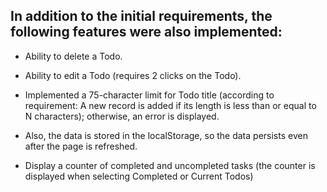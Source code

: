 ## In addition to the initial requirements, the following features were also implemented:

- Ability to delete a Todo.

- Ability to edit a Todo (requires 2 clicks on the Todo).

- Implemented a 75-character limit for Todo title (according to requirement: A new record is added if its length is less than or equal to N characters); otherwise, an error is displayed.

- Also, the data is stored in the localStorage, so the data persists even after the page is refreshed.

- Display a counter of completed and uncompleted tasks (the counter is displayed when selecting Completed or Current Todos)

